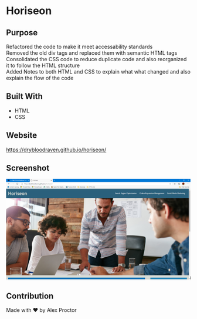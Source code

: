 # Horiseon

## Purpose
Refactored the code to make it meet accessability standards<br />
Removed the old div tags and replaced them with semantic HTML tags<br />
Consolidated the CSS code to reduce duplicate code and also reorganized it to follow the HTML structure<br />
Added Notes to both HTML and CSS to explain what what changed and also explain the flow of the code<br />

## Built With
* HTML
* CSS
 
## Website
https://drybloodraven.github.io/horiseon/

## Screenshot
![image](./assets/images/Screenshot.PNG)

## Contribution
Made with ❤️ by Alex Proctor